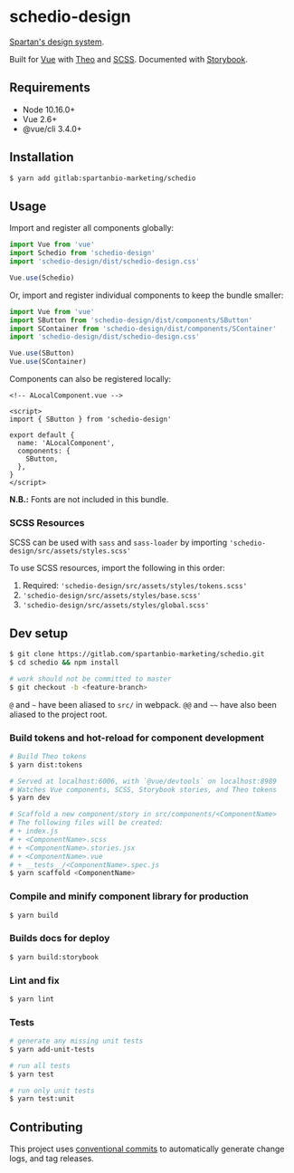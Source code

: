# schedio-design

[Spartan's design system](https://spartanbio-design.netlify.com).

Built for [Vue](https://vuejs.org) with [Theo](https://github.com/salesforce-ux/theo) and
[SCSS](https://sass-lang.com/). Documented with [Storybook](https://storybook.js.org).

## Requirements

- Node 10.16.0+
- Vue 2.6+
- @vue/cli 3.4.0+

## Installation

```bash
$ yarn add gitlab:spartanbio-marketing/schedio
```

## Usage

Import and register all components globally:

```js
import Vue from 'vue'
import Schedio from 'schedio-design'
import 'schedio-design/dist/schedio-design.css'

Vue.use(Schedio)
```

Or, import and register individual components to keep the bundle smaller:

```js
import Vue from 'vue'
import SButton from 'schedio-design/dist/components/SButton'
import SContainer from 'schedio-design/dist/components/SContainer'
import 'schedio-design/dist/schedio-design.css'

Vue.use(SButton)
Vue.use(SContainer)
```

Components can also be registered locally:

```vue
<!-- ALocalComponent.vue -->

<script>
import { SButton } from 'schedio-design'

export default {
  name: 'ALocalComponent',
  components: {
    SButton,
  },
}
</script>
```

**N.B.:** Fonts are not included in this bundle.

### SCSS Resources

SCSS can be used with `sass` and `sass-loader` by importing
`'schedio-design/src/assets/styles.scss'`

To use SCSS resources, import the following in this order:

1. Required: `'schedio-design/src/assets/styles/tokens.scss'`
1. `'schedio-design/src/assets/styles/base.scss'`
1. `'schedio-design/src/assets/styles/global.scss'`

## Dev setup

```bash
$ git clone https://gitlab.com/spartanbio-marketing/schedio.git
$ cd schedio && npm install

# work should not be committed to master
$ git checkout -b <feature-branch>
```

`@` and `~` have been aliased to `src/` in webpack. `@@` and `~~` have also been aliased to the
project root.

### Build tokens and hot-reload for component development

```bash
# Build Theo tokens
$ yarn dist:tokens

# Served at localhost:6006, with `@vue/devtools` on localhost:8989
# Watches Vue components, SCSS, Storybook stories, and Theo tokens
$ yarn dev

# Scaffold a new component/story in src/components/<ComponentName>
# The following files will be created:
# + index.js
# + <ComponentName>.scss
# + <ComponentName>.stories.jsx
# + <ComponentName>.vue
# + __tests__/<ComponentName>.spec.js
$ yarn scaffold <ComponentName>
```

### Compile and minify component library for production

```bash
$ yarn build
```

### Builds docs for deploy

```bash
$ yarn build:storybook
```

### Lint and fix

```bash
$ yarn lint
```

### Tests

```bash
# generate any missing unit tests
$ yarn add-unit-tests

# run all tests
$ yarn test

# run only unit tests
$ yarn test:unit
```

## Contributing

This project uses [conventional commits](https://conventionalcommits.org/) to automatically generate
change logs, and tag releases.
